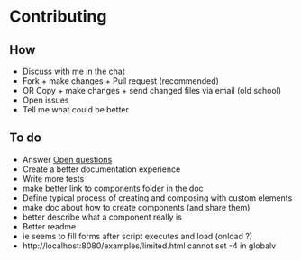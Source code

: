 # Contributing

## How

 * Discuss with me in the chat
 * Fork + make changes + Pull request (recommended)
 * OR Copy + make changes + send changed files via email (old school)
 * Open issues
 * Tell me what could be better
 
## To do

 * Answer [Open questions](openquestions.md)
 * Create a better documentation experience
 * Write more tests
 * make better link to components folder in the doc
 * Define typical process of creating and composing with custom elements
 * make doc about how to create components (and share them)
 * better describe what a component really is
 * Better readme
 * ie seems to fill forms after script executes and load (onload ?)
 * http://localhost:8080/examples/limited.html cannot set -4 in globalv
 

 